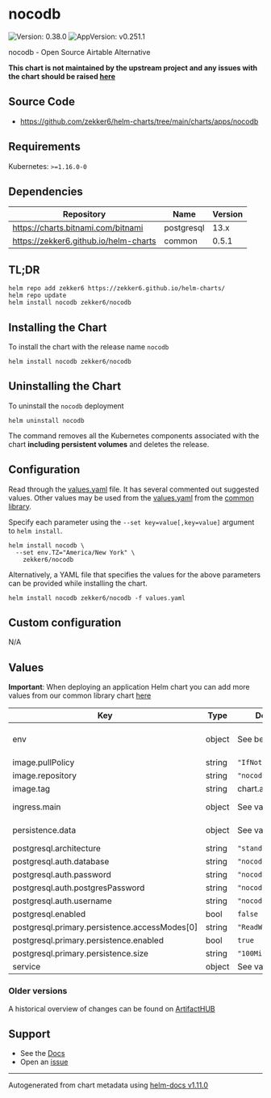 # nocodb

![Version: 0.38.0](https://img.shields.io/badge/Version-0.38.0-informational?style=flat-square) ![AppVersion: v0.251.1](https://img.shields.io/badge/AppVersion-v0.251.1-informational?style=flat-square)

nocodb - Open Source Airtable Alternative

**This chart is not maintained by the upstream project and any issues with the chart should be raised [here](https://github.com/zekker6/helm-charts/issues/new)**

## Source Code

* <https://github.com/zekker6/helm-charts/tree/main/charts/apps/nocodb>

## Requirements

Kubernetes: `>=1.16.0-0`

## Dependencies

| Repository | Name | Version |
|------------|------|---------|
| https://charts.bitnami.com/bitnami | postgresql | 13.x |
| https://zekker6.github.io/helm-charts | common | 0.5.1 |

## TL;DR

```console
helm repo add zekker6 https://zekker6.github.io/helm-charts/
helm repo update
helm install nocodb zekker6/nocodb
```

## Installing the Chart

To install the chart with the release name `nocodb`

```console
helm install nocodb zekker6/nocodb
```

## Uninstalling the Chart

To uninstall the `nocodb` deployment

```console
helm uninstall nocodb
```

The command removes all the Kubernetes components associated with the chart **including persistent volumes** and deletes the release.

## Configuration

Read through the [values.yaml](./values.yaml) file. It has several commented out suggested values.
Other values may be used from the [values.yaml](https://github.com/zekker6/helm-charts/blob/main/charts/library/common/values.yaml) from the [common library](https://github.com/zekker6/helm-charts/blob/main/charts/library/common).

Specify each parameter using the `--set key=value[,key=value]` argument to `helm install`.

```console
helm install nocodb \
  --set env.TZ="America/New York" \
    zekker6/nocodb
```

Alternatively, a YAML file that specifies the values for the above parameters can be provided while installing the chart.

```console
helm install nocodb zekker6/nocodb -f values.yaml
```

## Custom configuration

N/A

## Values

**Important**: When deploying an application Helm chart you can add more values from our common library chart [here](https://github.com/zekker6/helm-charts/blob/main/charts/library/common)

| Key | Type | Default | Description |
|-----|------|---------|-------------|
| env | object | See below | See the following files for additional environment variables: https://github.com/nocodb/nocodb#docker |
| image.pullPolicy | string | `"IfNotPresent"` | image pull policy |
| image.repository | string | `"nocodb/nocodb"` | image repository |
| image.tag | string | chart.appVersion | image tag |
| ingress.main | object | See values.yaml | Enable and configure ingress settings for the chart under this key. |
| persistence.data | object | See values.yaml | Configure persistence for data to use sqlite backend. |
| postgresql.architecture | string | `"standalone"` |  |
| postgresql.auth.database | string | `"nocodb"` |  |
| postgresql.auth.password | string | `"nocodb"` |  |
| postgresql.auth.postgresPassword | string | `"nocodb"` |  |
| postgresql.auth.username | string | `"nocodb"` |  |
| postgresql.enabled | bool | `false` |  |
| postgresql.primary.persistence.accessModes[0] | string | `"ReadWriteOnce"` |  |
| postgresql.primary.persistence.enabled | bool | `true` |  |
| postgresql.primary.persistence.size | string | `"100Mi"` |  |
| service | object | See values.yaml | Configures service settings for the chart. |

### Older versions

A historical overview of changes can be found on [ArtifactHUB](https://artifacthub.io/packages/helm/zekker6/nocodb?modal=changelog)

## Support

- See the [Docs](http://zekker6.github.io/helm-charts/docs/)
- Open an [issue](https://github.com/zekker6/helm-charts/issues/new)

----------------------------------------------
Autogenerated from chart metadata using [helm-docs v1.11.0](https://github.com/norwoodj/helm-docs/releases/v1.11.0)
